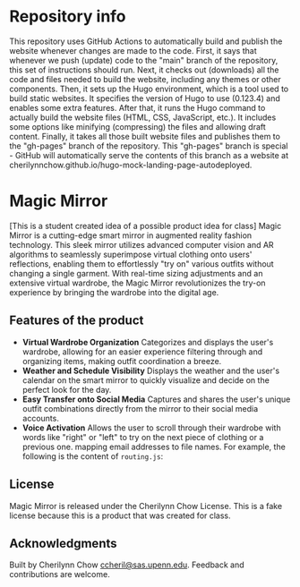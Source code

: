 # Repository info

This repository uses GitHub Actions to automatically build and publish the website whenever changes are made to the code. First, it says that whenever we push (update) code to the "main" branch of the repository, this set of instructions should run. Next, it checks out (downloads) all the code and files needed to build the website, including any themes or other components. Then, it sets up the Hugo environment, which is a tool used to build static websites. It specifies the version of Hugo to use (0.123.4) and enables some extra features. After that, it runs the Hugo command to actually build the website files (HTML, CSS, JavaScript, etc.). It includes some options like minifying (compressing) the files and allowing draft content. Finally, it takes all those built website files and publishes them to the "gh-pages" branch of the repository. This "gh-pages" branch is special - GitHub will automatically serve the contents of this branch as a website at cherilynnchow.github.io/hugo-mock-landing-page-autodeployed.

# Magic Mirror

[This is a student created idea of a possible product idea
for class] Magic Mirror is a cutting-edge smart mirror in augmented reality fashion technology. This sleek mirror utilizes advanced computer vision and AR algorithms to seamlessly superimpose virtual clothing onto users' reflections, enabling them to effortlessly "try on" various outfits without changing a single garment. With real-time sizing adjustments and an extensive virtual wardrobe, the Magic Mirror revolutionizes the try-on experience by bringing the wardrobe into the digital age.

## Features of the product

- **Virtual Wardrobe Organization** Categorizes and displays the user's wardrobe, allowing for an easier experience filtering through and organizing items, making outfit coordination a breeze.
- **Weather and Schedule Visibility** Displays the weather and the user's calendar on the smart mirror to quickly visualize and decide on the perfect look for the day. 
- **Easy Transfer onto Social Media** Captures and shares the user's unique outfit combinations directly from the mirror to their social media accounts. 
- **Voice Activation** Allows the user to scroll through their wardrobe with words like "right" or "left" to try on the next piece of clothing or a previous one.
mapping email addresses to file names. For example, the following is the content of `routing.js`:

## License

Magic Mirror is released under the Cherilynn Chow License.
This is a fake license because this is a product that was created for class.

## Acknowledgments

Built by Cherilynn Chow <ccheril@sas.upenn.edu>. Feedback and contributions are welcome.
